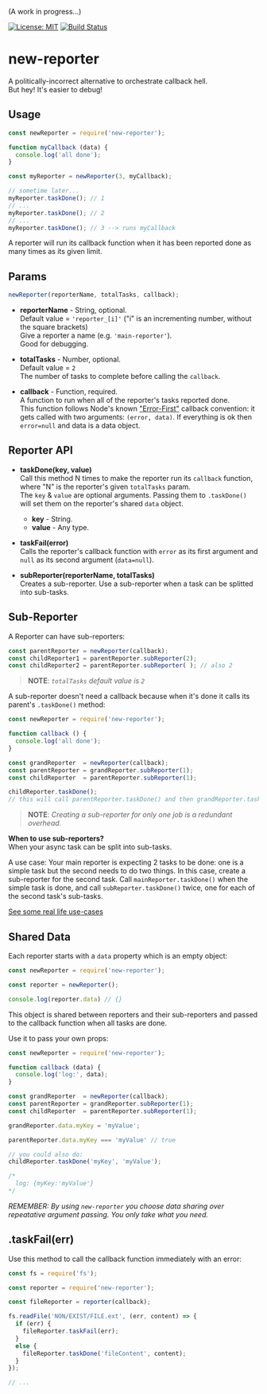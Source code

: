 (A work in progress...)

[![License: MIT](https://img.shields.io/badge/License-MIT-blue.svg)](https://opensource.org/licenses/MIT)
[![Build Status](https://travis-ci.org/taitulism/newTask.svg?branch=develop)](https://travis-ci.org/taitulism/newTask)

new-reporter
============
A politically-incorrect alternative to orchestrate callback hell.  
But hey! It's easier to debug!



Usage
-----
```js
const newReporter = require('new-reporter');

function myCallback (data) {
  console.log('all done');
}

const myReporter = newReporter(3, myCallback);

// sometime later...
myReporter.taskDone(); // 1
// ...
myReporter.taskDone(); // 2
// ...
myReporter.taskDone(); // 3 --> runs myCallback
```
A reporter will run its callback function when it has been reported done as many times as its given limit.



Params
------
```js
newReporter(reporterName, totalTasks, callback);
```

* **reporterName** - String, optional.  
Default value = `'reporter_[i]'` ("i" is an incrementing number, without the square brackets)  
Give a reporter a name (e.g. `'main-reporter'`).  
Good for debugging.

* **totalTasks** - Number, optional.  
Default value = `2`  
The number of tasks to complete before calling the `callback`.

* **callback** - Function, required.  
A function to run when all of the reporter's tasks reported done.  
This function follows Node's known ["Error-First"](#http://fredkschott.com/post/2014/03/understanding-error-first-callbacks-in-node-js/) callback convention: it gets called with two arguments: `(error, data)`. If everything is ok then `error=null` and data is a data object.



Reporter API
------------
* **taskDone(key, value)**  
Call this method N times to make the reporter run its `callback` function, where "N" is the reporter's given `totalTasks` param.  
The `key` & `value` are optional arguments. Passing them to `.taskDone()` will set them on the reporter's shared `data` object.
  * **key** - String.
  * **value** - Any type.

* **taskFail(error)**  
Calls the reporter's callback function with `error` as its first argument and `null` as its second argument (`data=null`).

* **subReporter(reporterName, totalTasks)**  
Creates a sub-reporter. Use a sub-reporter when a task can be splitted into sub-tasks.



Sub-Reporter
------------
A Reporter can have sub-reporters:
```js
const parentReporter = newReporter(callback);
const childReporter1 = parentReporter.subReporter(2); 
const childReporter2 = parentReporter.subReporter( ); // also 2
```

>**NOTE**: *`totalTasks` default value is `2`*   

A sub-reporter doesn't need a callback because when it's done it calls its parent's `.taskDone()` method:

```js
const newReporter = require('new-reporter');

function callback () {
  console.log('all done');
}

const grandReporter  = newReporter(callback);
const parentReporter = grandReporter.subReporter(1);
const childReporter  = parentReporter.subReporter(1);

childReporter.taskDone();
// this will call parentReporter.taskDone() and then grandReporter.taskDone()
```

>**NOTE**: *Creating a sub-reporter for only one job is a redundant overhead.* 

**When to use sub-reporters?**  
When your async task can be split into sub-tasks.

A use case: Your main reporter is expecting 2 tasks to be done: one is a simple task but the second needs to do two things. In this case, create a sub-reporter for the second task. Call `mainReporter.taskDone()` when the simple task is done, and call `subReporter.taskDone()` twice, one for each of the second task's sub-tasks.

[See some real life use-cases](./docs/use-cases/getFolderTotalSize.md)



Shared Data
-----------
Each reporter starts with a `data` property which is an empty object:

```js
const newReporter = require('new-reporter');

const reporter = newReporter();

console.log(reporter.data) // {}

```

This object is shared between reporters and their sub-reporters and passed to the callback function when all tasks are done.  

Use it to pass your own props:

```js
const newReporter = require('new-reporter');

function callback (data) {
  console.log('log:', data);
}

const grandReporter  = newReporter(callback);
const parentReporter = grandReporter.subReporter(1);
const childReporter  = parentReporter.subReporter(1);

grandReporter.data.myKey = 'myValue';

parentReporter.data.myKey === 'myValue' // true

// you could also do: 
childReporter.taskDone('myKey', 'myValue');

/*
  log: {myKey:'myValue'}
*/
```


*REMEMBER: By using `new-reporter` you choose data sharing over repeatative argument passing. You only take what you need.*



.taskFail(err)
--------------
Use this method to call the callback function immediately with an error:
```js
const fs = require('fs');

const reporter = require('new-reporter');

const fileReporter = reporter(callback);

fs.readFile('NON/EXIST/FILE.ext', (err, content) => {
  if (err) {
    fileReporter.taskFail(err);
  }
  else {
    fileReporter.taskDone('fileContent', content);
  }
});

// ...
```
